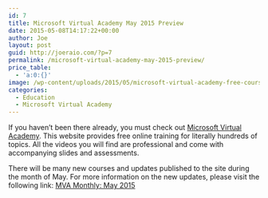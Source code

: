 ```yaml
---
id: 7
title: Microsoft Virtual Academy May 2015 Preview
date: 2015-05-08T14:17:22+00:00
author: Joe
layout: post
guid: http://joeraio.com/?p=7
permalink: /microsoft-virtual-academy-may-2015-preview/
price_table:
  - 'a:0:{}'
image: /wp-content/uploads/2015/05/microsoft-virtual-academy-free-courses-updated-1200x488.jpg
categories:
  - Education
  - Microsoft Virtual Academy
---
```

If you haven&#8217;t been there already, you must check out [Microsoft Virtual Academy](http://www.microsoftvirtualacademy.com). This website provides free online training for literally hundreds of topics. All the videos you will find are professional and come with accompanying slides and assessments.

There will be many new courses and updates published to the site during the month of May. For more information on the new updates, please visit the following link: [MVA Monthly: May 2015](http://www.microsoft.com/click/services/Redirect2.ashx?CR_CC=200629189)